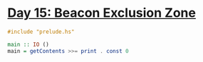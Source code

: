 # [Day 15: Beacon Exclusion Zone](https://adventofcode.com/2022/day/15)

```haskell
#include "prelude.hs"

main :: IO ()
main = getContents >>= print . const 0
```
